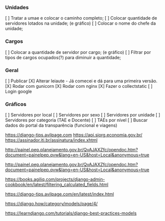 

### Unidades
[ ] Tratar a umae e colocar o caminho completo;
[ ] Colocar quantidade de servidores lotados na unidade; (e gráfico)
[ ] Colocar o nome do chefe da unidade;


### Cargos
[ ] Colocar a quantidade de servidor por cargo; (e gráfico)
[ ] Filtrar por tipos de cargos ocupados(?) para diminuir a quantidade;


### Geral
[ ] Publicar
[X] Alterar leiaute - Já comecei e dá para uma primeira versão.
[X] Rodar com gunicorn
[X] Rodar com nginx
[X] Fazer o collectstatic
[ ] Login google


### Gráficos
[ ] Servidores por local
[ ] Servidores por sexo
[ ] Servidores por unidade
[ ] Servidores por categoria (TAE e Docente)
[ ] TAEs por nível
[ ] Buscar dados do portal da transparência (funcional e viagens)



https://django-tips.avilpage.com
https://api.siorg.economia.gov.br/
https://assinador.iti.br/assinatura/index.xhtml

http://painel.pep.planejamento.gov.br/QvAJAXZfc/opendoc.htm?document=painelpep.qvw&lang=en-US&host=Local&anonymous=true

http://painel.pep.planejamento.gov.br/QvAJAXZfc/opendoc.htm?document=painelpep.qvw&lang=en-US&host=Local&anonymous=true

https://books.agiliq.com/projects/django-admin-cookbook/en/latest/filtering_calculated_fields.html

https://django-tips.avilpage.com/en/latest/index.html

https://django.how/category/models/page/4/

https://learndjango.com/tutorials/django-best-practices-models


